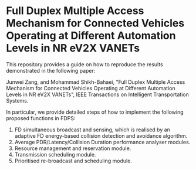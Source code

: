 # Full Duplex Multiple Access Mechanism for Connected Vehicles Operating at Different Automation Levels in NR eV2X VANETs

This repository provides a guide on how to reproduce the results demonstrated in the following paper:

Junwei Zang, and Mohammad Shikh-Bahaei, 
"Full Duplex Multiple Access Mechanism for Connected Vehicles Operating at Different Automation Levels in NR eV2X VANETs", 
IEEE Transactions on Intelligent Transportation Systems.

In particular, we provide detailed steps of how to implement the following proposed functions in FDPS:

1. FD simultaneous broadcast and sensing, which is realised by an adaptive FD energy-based collision detection and avoidance algorithm.
2. Average PDR/Latency/Collision Duration performance analyser modules.
3. Resource management and reservation module.
4. Transmission scheduling module.
5. Prioritised re-broadcast and scheduling module.
